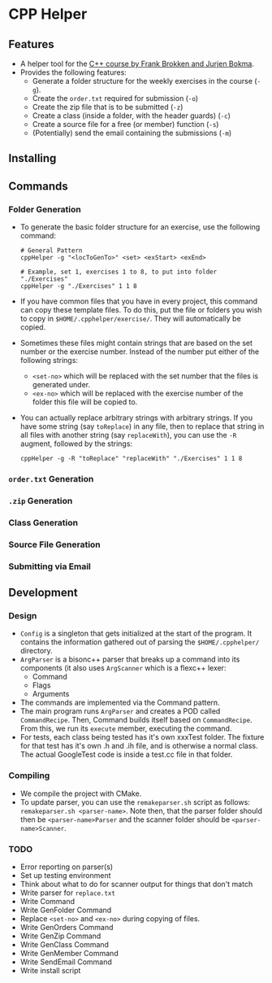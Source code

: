 # CPP Helper

## Features

* A helper tool for the [C++ course by Frank Brokken and Jurjen Bokma](http://www.icce.rug.nl/edu/).
* Provides the following features:
  * Generate a folder structure for the weekly exercises in the course (`-g`).
  * Create the `order.txt` required for submission (`-o`)
  * Create the zip file that is to be submitted (`-z`)
  * Create a class (inside a folder, with the header guards) (`-c`)
  * Create a source file for a free (or member) function (`-s`)
  * (Potentially) send the email containing the submissions (`-m`)

## Installing

## Commands

### Folder Generation
* To generate the basic folder structure for an exercise, use the following 
  command:
  ```shell
  # General Pattern
  cppHelper -g "<locToGenTo>" <set> <exStart> <exEnd>
  
  # Example, set 1, exercises 1 to 8, to put into folder "./Exercises"
  cppHelper -g "./Exercises" 1 1 8
  ```

* If you have common files that you have in every project, this command can copy
  these template files. To do this, put the file or folders you wish to copy in
  `$HOME/.cpphelper/exercise/`. They will automatically be copied.
* Sometimes these files might contain strings that are based on the set number
  or the exercise number. Instead of the number put either of the following
  strings:
  * `<set-no>` which will be replaced with the set number that the files is
    generated under.
  * `<ex-no>` which will be replaced with the exercise number of the folder this
    file will be copied to.
* You can actually replace arbitrary strings with arbitrary strings. If you have
  some string (say `toReplace`) in any file, then to replace that string in all
  files with another string (say `replaceWith`), you can use the `-R` augment,
  followed by the strings:
  ```shell
  cppHelper -g -R "toReplace" "replaceWith" "./Exercises" 1 1 8
  ```

### `order.txt` Generation

### `.zip` Generation

### Class Generation

### Source File Generation

### Submitting via Email


## Development

### Design
* `Config` is a singleton that gets initialized at the start of the program. It
  contains the information gathered out of parsing the `$HOME/.cpphelper/`
  directory.
* `ArgParser` is a bisonc++ parser that breaks up a command into its components
  (it also uses `ArgScanner` which is a flexc++ lexer:
  * Command
  * Flags
  * Arguments
* The commands are implemented via the Command pattern.
* The main program runs `ArgParser` and creates a POD called `CommandRecipe`.
  Then, Command builds itself based on `CommandRecipe`. From this, we run its
  `execute` member, executing the command.
* For tests, each class being tested has it's own xxxTest folder. The fixture
  for that test has it's own .h and .ih file, and is otherwise a normal class.
  The actual GoogleTest code is inside a test.cc file in that folder.

### Compiling
* We compile the project with CMake.
* To update parser, you can use the `remakeparser.sh` script as follows:
  `remakeparser.sh <parser-name>`. Note then, that the parser folder should 
  then be `<parser-name>Parser` and the scanner folder should be
  `<parser-name>Scanner`.

### TODO
* Error reporting on parser(s)
* Set up testing environment
* Think about what to do for scanner output for things that don't match
* Write parser for `replace.txt`
* Write Command
* Write GenFolder Command
* Replace `<set-no>` and `<ex-no>` during copying of files.
* Write GenOrders Command 
* Write GenZip Command 
* Write GenClass Command
* Write GenMember Command
* Write SendEmail Command
* Write install script
